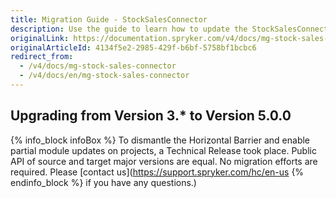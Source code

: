 ```yaml
---
title: Migration Guide - StockSalesConnector
description: Use the guide to learn how to update the StockSalesConnector module.
originalLink: https://documentation.spryker.com/v4/docs/mg-stock-sales-connector
originalArticleId: 4134f5e2-2985-429f-b6bf-5758bf1bcbc6
redirect_from:
  - /v4/docs/mg-stock-sales-connector
  - /v4/docs/en/mg-stock-sales-connector
---
```


## Upgrading from Version 3.* to Version 5.0.0

{% info_block infoBox %}
To dismantle the Horizontal Barrier and enable partial module updates on projects, a Technical Release took place. Public API of source and target major versions are equal. No migration efforts are required. Please [contact us](https://support.spryker.com/hc/en-us
{% endinfo_block %} if you have any questions.)
